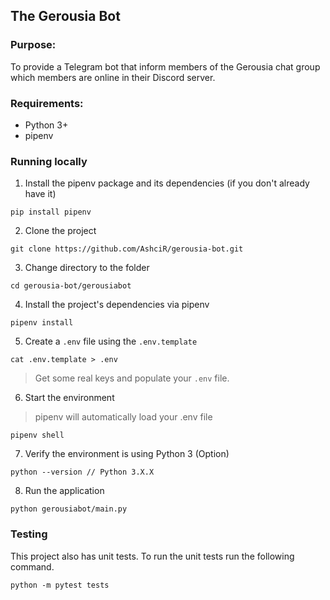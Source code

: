## The Gerousia Bot
### Purpose:
To provide a Telegram bot that inform members of the
Gerousia chat group which members are online in their
Discord server.

### Requirements:
- Python 3+
- pipenv

### Running locally
1. Install the pipenv package and its dependencies (if you don't already have it)
```
pip install pipenv
```
2. Clone the project
```
git clone https://github.com/AshciR/gerousia-bot.git
```
3. Change directory to the folder
```
cd gerousia-bot/gerousiabot
```
4. Install the project's dependencies via pipenv
```
pipenv install
```
5. Create a `.env` file using the `.env.template`

```
cat .env.template > .env
```
> Get some real keys and populate your `.env` file.

6. Start the environment
> pipenv will automatically load your .env file
```
pipenv shell
```
7. Verify the environment is using Python 3 (Option)
```
python --version // Python 3.X.X
```
8. Run the application
```
python gerousiabot/main.py
```

### Testing
This project also has unit tests. To run the unit tests
run the following command.
```
python -m pytest tests
```

